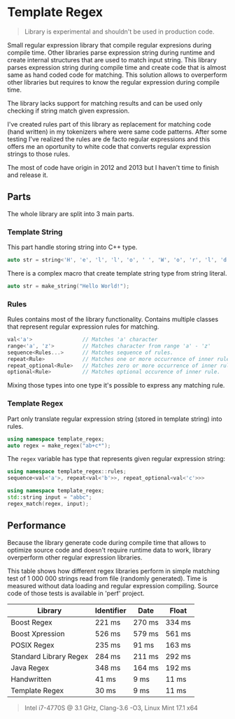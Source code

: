 
# Template Regex

> Library is experimental and shouldn't be used in production code.

Small regular expression library that compile regular expresions during compile time.
Other libraries parse expression string during runtime and create internal structures
that are used to match input string. This library parses expression string during
compile time and create code that is almost same as hand coded code for matching.
This solution allows to overperform other libraries but requires to know the regular
expression during compile time.

The library lacks support for matching results and can be used only checking if string
match given expression.

I've created rules part of this library as replacement for matching code
(hand written) in my tokenizers where were same code patterns. After some testing
I've realized the rules are de facto regular expressions and this offers me
an oportunity to white code that converts regular expression strings to those
rules.

The most of code have origin in 2012 and 2013 but I haven't time to finish and release it.

## Parts

The whole library are split into 3 main parts.

### Template String

This part handle storing string into C++ type.

```cpp
auto str = string<'H', 'e', 'l', 'l', 'o', ' ', 'W', 'o', 'r', 'l', 'd', '!'>{};
```

There is a complex macro that create template string type from string literal.

```cpp
auto str = make_string("Hello World!");
```

### Rules

Rules contains most of the library functionality. Contains multiple classes that represent
regular expression rules for matching.

```cpp
val<'a'>                // Matches 'a' character
range<'a', 'z'>         // Matches character from range 'a' - 'z'
sequence<Rules...>      // Matches sequence of rules.
repeat<Rule>            // Matches one or more occurrence of inner rule.
repeat_optional<Rule>   // Matches zero or more occurrence of inner rule.
optional<Rule>          // Matches optional occurence of inner rule.
```

Mixing those types into one type it's possible to express any matching rule.

### Template Regex

Part only translate regular expression string (stored in template string) into rules.

```cpp
using namespace template_regex;
auto regex = make_regex("ab+c*");
```

The `regex` variable has type that represents given regular expression string:

```cpp
using namespace template_regex::rules;
sequence<val<'a'>, repeat<val<'b'>>, repeat_optional<val<'c'>>>
```

```cpp
using namespace template_regex;
std::string input = "abbc";
regex_match(regex, input);
```

## Performance

Because the library generate code during compile time that allows to optimize
source code and doesn't require runtime data to work, library overperform other
regular expression libraries.

This table shows how different regex libraries perform in simple matching test
of 1 000 000 strings read from file (randomly generated). Time is measured without
data loading and regular expression compiling. Source code of those tests
is available in 'perf' project.

| Library                | Identifier | Date   | Float  |
| ---------------------- | ---------- | ------ | ------ |
| Boost Regex            |     221 ms | 270 ms | 334 ms |
| Boost Xpression        |     526 ms | 579 ms | 561 ms |
| POSIX Regex            |     235 ms |  91 ms | 163 ms |
| Standard Library Regex |     284 ms | 211 ms | 292 ms |
| Java Regex             |     348 ms | 164 ms | 192 ms |
| Handwritten            |      41 ms |   9 ms |  11 ms |
| Template Regex         |      30 ms |   9 ms |  11 ms |

> Intel i7-4770S @ 3.1 GHz, Clang-3.6 -O3, Linux Mint 17.1 x64
